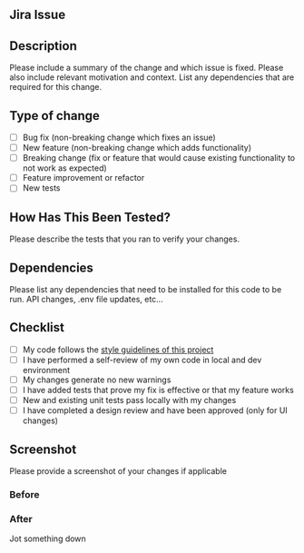 ## Jira Issue
## Description
Please include a summary of the change and which issue is fixed. Please also include relevant motivation and context. List any dependencies that are required for this change.
## Type of change
- [ ] Bug fix (non-breaking change which fixes an issue)
- [ ] New feature (non-breaking change which adds functionality)
- [ ] Breaking change (fix or feature that would cause existing functionality to not work as expected)
- [ ] Feature improvement or refactor
- [ ] New tests
## How Has This Been Tested?
Please describe the tests that you ran to verify your changes.
## Dependencies
Please list any dependencies that need to be installed for this code to be run. API changes, .env file updates, etc...
## Checklist
- [ ] My code follows the [style guidelines of this project](https://theagilehub.atlassian.net/wiki/spaces/HWE/pages/1254424814/Front+End+Coding+Standards+and+Best+Practices)
- [ ] I have performed a self-review of my own code in local and dev environment
- [ ] My changes generate no new warnings
- [ ] I have added tests that prove my fix is effective or that my feature works
- [ ] New and existing unit tests pass locally with my changes
- [ ] I have completed a design review and have been approved (only for UI changes)
## Screenshot
Please provide a screenshot of your changes if applicable
### Before
### After


Jot something down









